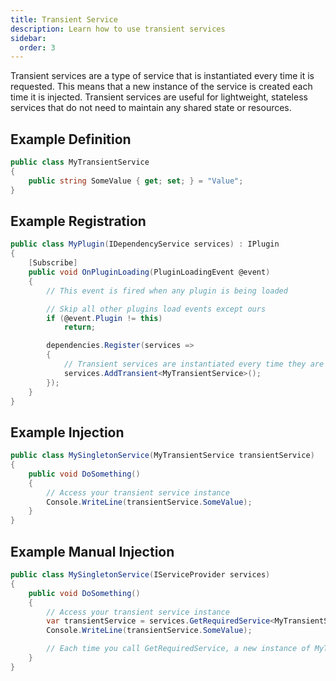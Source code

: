 ```yaml
---
title: Transient Service
description: Learn how to use transient services
sidebar:
  order: 3
---
```


Transient services are a type of service that is instantiated every time it is requested.
This means that a new instance of the service is created each time it is injected.
Transient services are useful for lightweight, stateless services that do not need to maintain any shared state or resources.

## Example Definition
```csharp
public class MyTransientService
{
    public string SomeValue { get; set; } = "Value";
}
```

## Example Registration
```csharp
public class MyPlugin(IDependencyService services) : IPlugin
{
    [Subscribe]
    public void OnPluginLoading(PluginLoadingEvent @event)
    {
        // This event is fired when any plugin is being loaded

        // Skip all other plugins load events except ours
        if (@event.Plugin != this)
            return;

        dependencies.Register(services =>
        {
            // Transient services are instantiated every time they are requested
            services.AddTransient<MyTransientService>();
        });
    }
}
```

## Example Injection
```csharp
public class MySingletonService(MyTransientService transientService)
{
    public void DoSomething()
    {
        // Access your transient service instance
        Console.WriteLine(transientService.SomeValue);
    }
}
```

## Example Manual Injection
```csharp
public class MySingletonService(IServiceProvider services)
{
    public void DoSomething()
    {
        // Access your transient service instance
        var transientService = services.GetRequiredService<MyTransientService>();
        Console.WriteLine(transientService.SomeValue);

        // Each time you call GetRequiredService, a new instance of MyTransientService is created
    }
}
```
